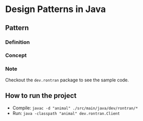 # Design Patterns in Java
## Pattern
### Definition

### Concept

### Note

Checkout the `dev.rontran` package to see the sample code.

## How to run the project
* Compile: `javac -d "animal" ./src/main/java/dev/rontran/*`
* Run: `java -classpath "animal" dev.rontran.Client`
